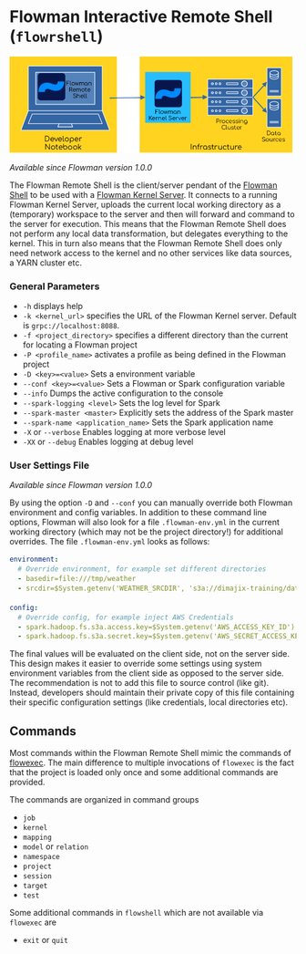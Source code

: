 # Flowman Interactive Remote Shell (`flowrshell`)

![Flowman Kernel client/server architecture](../../images/flowman-kernel.png)

*Available since Flowman version 1.0.0*

The Flowman Remote Shell is the client/server pendant of the [Flowman Shell](../flowshell/index.md) to be used
with a [Flowman Kernel Server](../flowman-kernel/index.md). It connects to a running Flowman Kernel Server,
uploads the current local working directory as a (temporary) workspace to the server and then will forward and
command to the server for execution. This means that the Flowman Remote Shell does not perform any local data
transformation, but delegates everything to the kernel. This in turn also means that the Flowman Remote Shell does
only need network access to the kernel and no other services like data sources, a YARN cluster etc.


### General Parameters
* `-h` displays help
* `-k <kernel_url>` specifies the URL of the Flowman Kernel server. Default is `grpc://localhost:8088`.
* `-f <project_directory>` specifies a different directory than the current for locating a Flowman project
* `-P <profile_name>` activates a profile as being defined in the Flowman project
* `-D <key>=<value>` Sets a environment variable
* `--conf <key>=<value>` Sets a Flowman or Spark configuration variable
* `--info` Dumps the active configuration to the console
* `--spark-logging <level>` Sets the log level for Spark
* `--spark-master <master>` Explicitly sets the address of the Spark master
* `--spark-name <application_name>` Sets the Spark application name
* `-X` or `--verbose` Enables logging at more verbose level
* `-XX` or `--debug` Enables logging at debug level

### User Settings File
*Available since Flowman version 1.0.0*

By using the option `-D` and `--conf` you can manually override both Flowman environment and config variables. In
addition to these command line options, Flowman will also look for a file `.flowman-env.yml` in the current working
directory (which may not be the project directory!) for additional overrides. The file `.flowman-env.yml` looks as
follows:
```yaml
environment:
  # Override environment, for example set different directories
  - basedir=file:///tmp/weather
  - srcdir=$System.getenv('WEATHER_SRCDIR', 's3a://dimajix-training/data/weather')

config:
  # Override config, for example inject AWS Credentials
  - spark.hadoop.fs.s3a.access.key=$System.getenv('AWS_ACCESS_KEY_ID')
  - spark.hadoop.fs.s3a.secret.key=$System.getenv('AWS_SECRET_ACCESS_KEY')
```
The final values will be evaluated on the client side, not on the server side. This design makes it easier to override
some settings using system environment variables from the client side as opposed to the server side.
The recommendation is not to add this file to source control (like git). Instead, developers should maintain their
private copy of this file containing their specific configuration settings (like credentials, local directories etc).



## Commands

Most commands within the Flowman Remote Shell mimic the commands of [flowexec](../flowexec/index.md). The main difference 
to multiple invocations of `flowexec` is the fact that the project is loaded only once and some additional commands are 
provided.

The commands are organized in command groups
* `job`
* `kernel`
* `mapping`
* `model` or `relation`
* `namespace`
* `project`
* `session`
* `target`
* `test`

Some additional commands in `flowshell` which are not available via `flowexec` are
* `exit` or `quit`
